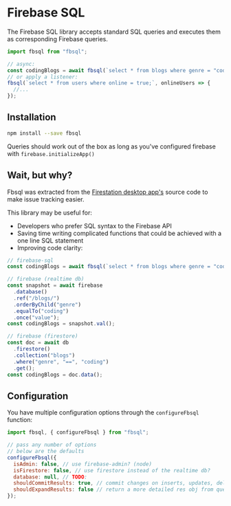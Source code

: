 # Firebase SQL

The Firebase SQL library accepts standard SQL queries and executes them as corresponding Firebase queries.

```javascript
import fbsql from "fbsql";

// async:
const codingBlogs = await fbsql(`select * from blogs where genre = "coding";`);
// or apply a listener:
fbsql(`select * from users where online = true;`, onlineUsers => {
  //...
});
```

## Installation

```bash
npm install --save fbsql
```

Queries should work out of the box as long as you've configured firebase with `firebase.initializeApp()`

## Wait, but why?

Fbsql was extracted from the [Firestation desktop app's](https://github.com/JoeRoddy/firestation/) source code to make issue tracking easier.

This library may be useful for:

- Developers who prefer SQL syntax to the Firebase API
- Saving time writing complicated functions that could be achieved with a one line SQL statement
- Improving code clarity:

```js
// firebase-sql
const codingBlogs = await fbsql(`select * from blogs where genre = "coding";`);

// firebase (realtime db)
const snapshot = await firebase
  .database()
  .ref("/blogs/")
  .orderByChild("genre")
  .equalTo("coding")
  .once("value");
const codingBlogs = snapshot.val();

// firebase (firestore)
const doc = await db
  .firestore()
  .collection("blogs")
  .where("genre", "==", "coding")
  .get();
const codingBlogs = doc.data();
```

## Configuration

You have multiple configuration options through the `configureFbsql` function:

```javascript
import fbsql, { configureFbsql } from "fbsql";

// pass any number of options
// below are the defaults
configureFbsql({
  isAdmin: false, // use firebase-admin? (node)
  isFirestore: false, // use firestore instead of the realtime db?
  database: null, // TODO:
  shouldCommitResults: true, // commit changes on inserts, updates, deletes?
  shouldExpandResults: false // return a more detailed res obj from queries?
});
```
